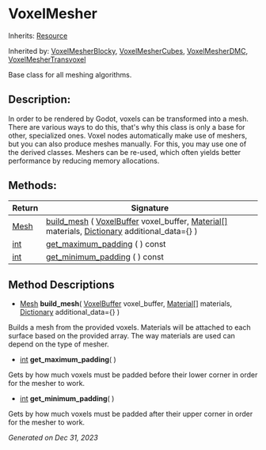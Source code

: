 # VoxelMesher

Inherits: [Resource](https://docs.godotengine.org/en/stable/classes/class_resource.html)

Inherited by: [VoxelMesherBlocky](VoxelMesherBlocky.md), [VoxelMesherCubes](VoxelMesherCubes.md), [VoxelMesherDMC](VoxelMesherDMC.md), [VoxelMesherTransvoxel](VoxelMesherTransvoxel.md)

Base class for all meshing algorithms.

## Description: 

In order to be rendered by Godot, voxels can be transformed into a mesh. There are various ways to do this, that's why this class is only a base for other, specialized ones. Voxel nodes automatically make use of meshers, but you can also produce meshes manually. For this, you may use one of the derived classes. Meshers can be re-used, which often yields better performance by reducing memory allocations.

## Methods: 


Return                                                                  | Signature                                                                                                                                                                                                                                                                        
----------------------------------------------------------------------- | ---------------------------------------------------------------------------------------------------------------------------------------------------------------------------------------------------------------------------------------------------------------------------------
[Mesh](https://docs.godotengine.org/en/stable/classes/class_mesh.html)  | [build_mesh](#i_build_mesh) ( [VoxelBuffer](VoxelBuffer.md) voxel_buffer, [Material[]](https://docs.godotengine.org/en/stable/classes/class_material[].html) materials, [Dictionary](https://docs.godotengine.org/en/stable/classes/class_dictionary.html) additional_data={} )  
[int](https://docs.godotengine.org/en/stable/classes/class_int.html)    | [get_maximum_padding](#i_get_maximum_padding) ( ) const                                                                                                                                                                                                                          
[int](https://docs.godotengine.org/en/stable/classes/class_int.html)    | [get_minimum_padding](#i_get_minimum_padding) ( ) const                                                                                                                                                                                                                          
<p></p>

## Method Descriptions

- [Mesh](https://docs.godotengine.org/en/stable/classes/class_mesh.html)<span id="i_build_mesh"></span> **build_mesh**( [VoxelBuffer](VoxelBuffer.md) voxel_buffer, [Material[]](https://docs.godotengine.org/en/stable/classes/class_material[].html) materials, [Dictionary](https://docs.godotengine.org/en/stable/classes/class_dictionary.html) additional_data={} ) 

Builds a mesh from the provided voxels. Materials will be attached to each surface based on the provided array. The way materials are used can depend on the type of mesher.

- [int](https://docs.godotengine.org/en/stable/classes/class_int.html)<span id="i_get_maximum_padding"></span> **get_maximum_padding**( ) 

Gets by how much voxels must be padded before their lower corner in order for the mesher to work.

- [int](https://docs.godotengine.org/en/stable/classes/class_int.html)<span id="i_get_minimum_padding"></span> **get_minimum_padding**( ) 

Gets by how much voxels must be padded after their upper corner in order for the mesher to work.

_Generated on Dec 31, 2023_

